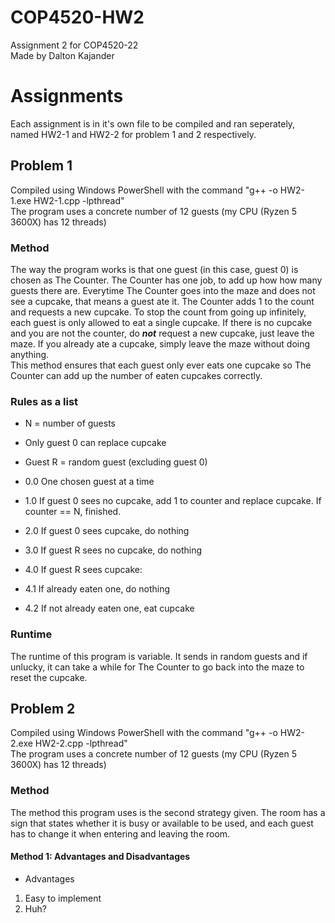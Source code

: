 # COP4520-HW2
Assignment 2 for COP4520-22 <br/>
Made by Dalton Kajander

# Assignments
Each assignment is in it's own file to be compiled and ran seperately, named HW2-1 and HW2-2 for problem 1 and 2 respectively. <br>

## Problem 1
Compiled using Windows PowerShell with the command "g++ -o HW2-1.exe HW2-1.cpp -lpthread" <br>
The program uses a concrete number of 12 guests (my CPU (Ryzen 5 3600X) has 12 threads) <br>

### Method
The way the program works is that one guest (in this case, guest 0) is chosen as The Counter. The Counter has one job, to add up how how many guests there are. Everytime The Counter goes into the maze and does not see a cupcake, that means a guest ate it. The Counter adds 1 to the count and requests a new cupcake. To stop the count from going up infinitely, each guest is only allowed to eat a single cupcake. If there is no cupcake and you are not the counter, do ***not*** request a new cupcake, just leave the maze. If you already ate a cupcake, simply leave the maze without doing anything. <br>
This method ensures that each guest only ever eats one cupcake so The Counter can add up the number of eaten cupcakes correctly. <br>

### Rules as a list
- N = number of guests
- Only guest 0 can replace cupcake
- Guest R = random guest (excluding guest 0)

- 0.0 One chosen guest at a time
- 1.0 If guest 0 sees no cupcake, add 1 to counter and replace cupcake. If counter == N, finished. 
- 2.0 If guest 0 sees cupcake, do nothing
- 3.0 If guest R sees no cupcake, do nothing
- 4.0 If guest R sees cupcake:
- 4.1 If already eaten one, do nothing
- 4.2 If not already eaten one, eat cupcake

### Runtime
The runtime of this program is variable. It sends in random guests and if unlucky, it can take a while for The Counter to go back into the maze to reset the cupcake. 


## Problem 2
Compiled using Windows PowerShell with the command "g++ -o HW2-2.exe HW2-2.cpp -lpthread" <br>
The program uses a concrete number of 12 guests (my CPU (Ryzen 5 3600X) has 12 threads) <br>

### Method
The method this program uses is the second strategy given. The room has a sign that states whether it is busy or available to be used, and each guest has to change it when entering and leaving the room. 

#### Method 1: Advantages and Disadvantages
- Advantages
1. Easy to implement
2. Huh?